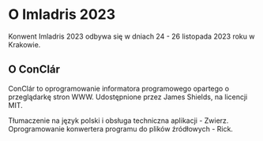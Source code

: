 # O Imladris 2023

Konwent Imladris 2023 odbywa się w dniach 24 - 26 listopada 2023 roku w Krakowie.

## O ConClár

ConClár to oprogramowanie informatora programowego opartego o przeglądarkę stron WWW. Udostępnione przez James Shields, na licencji MIT.

Tłumaczenie na język polski i obsługa techniczna aplikacji - Zwierz.
Oprogramowanie konwertera programu do plików źródłowych - Rick.


